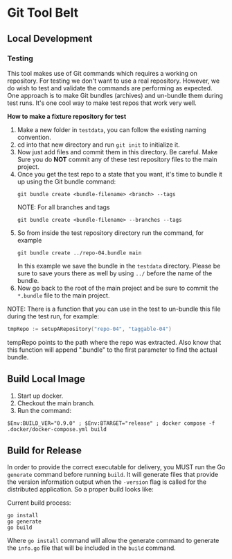 # Git Tool Belt

## Local Development

### Testing

This tool makes use of Git commands which requires a working on repository. For
testing we don't want to use a real repository. However, we do wish to test
and validate the commands are performing as expected. One
approach is to make Git bundles (archives) and un-bundle them during test runs.
It's one cool way to make test repos that work very well.

**How to make a fixture repository for test**

1. Make a new folder in `testdata`, you can follow the existing naming
   convention.
2. cd into that new directory and run `git init` to initialize it.
3. Now just add files and commit them in this directory. Be careful. Make Sure
   you do **NOT** commit any of these test repository files to the main project.
4. Once you get the test repo to a state that you want, it's time to bundle it
   up using the Git bundle command:
   ```
   git bundle create <bundle-filename> <branch> --tags
   ```
   NOTE: For all branches and tags
   ```
   git bundle create <bundle-filename> --branches --tags
   ```
5. So from inside the test repository directory run the command, for
   example
   ```
   git bundle create ../repo-04.bundle main
   ```
   In this example we save the bundle in the `testdata` directory. Please be
   sure to save yours there as well by using `../` before the name of the bundle.
6. Now go back to the root of the main project and be sure to commit the
   `*.bundle` file to the main project.

NOTE: There is a function that you can use in the test to un-bundle this file during
the test run, for example:
```go
tmpRepo := setupARepository("repo-04", "taggable-04")
```
tempRepo points to the path where the repo was extracted. Also know that this
function will append ".bundle" to the first parameter to find the actual bundle.

## Build Local Image

1. Start up docker.
2. Checkout the main branch.
3. Run the command:

```shell
$Env:BUILD_VER="0.9.0" ; $Env:BTARGET="release" ; docker compose -f .docker/docker-compose.yml build
```

## Build for Release

In order to provide the correct executable for delivery, you MUST run the
Go `generate` command before running `build`. It will generate files that
provide the version information output when the `-version` flag is called for
the distributed application. So a proper build looks like:

Current build process:

```shell
go install
go generate
go build
```

Where `go install` command will allow the generate command to generate the
`info.go` file that will be included in the `build` command.